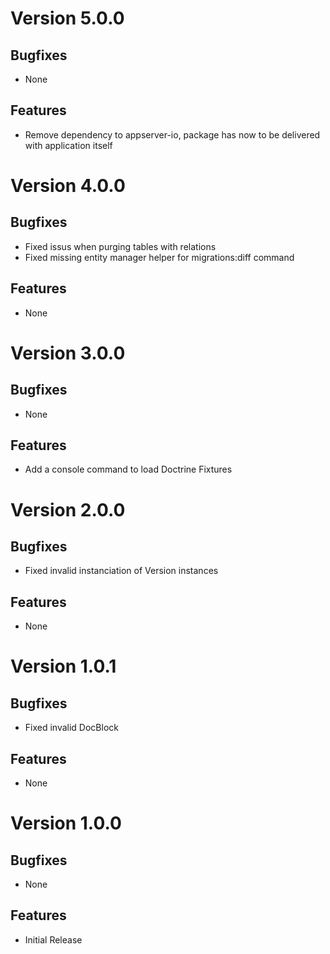 # Version 5.0.0

## Bugfixes

* None

## Features

* Remove dependency to appserver-io, package has now to be delivered with application itself

# Version 4.0.0

## Bugfixes

* Fixed issus when purging tables with relations
* Fixed missing entity manager helper for migrations:diff command

## Features

* None

# Version 3.0.0

## Bugfixes

* None

## Features

* Add a console command to load Doctrine Fixtures

# Version 2.0.0

## Bugfixes

* Fixed invalid instanciation of Version instances

## Features

* None

# Version 1.0.1

## Bugfixes

* Fixed invalid DocBlock

## Features

* None

# Version 1.0.0

## Bugfixes

* None

## Features

* Initial Release